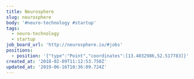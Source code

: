 ```yaml
---
title: Neurosphere
slug: neurosphere
body: '#neuro-technology #startup'
tags:
  - neuro-technology
  - startup
job_board_url: 'http://neurosphere.io/#jobs'
positions:
  - position: '{"type":"Point","coordinates":[13.4032986,52.517783]}'
created_at: '2018-02-09T11:12:53.750Z'
updated_at: '2019-06-16T10:36:09.724Z'
---
```


